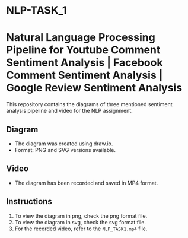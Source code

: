 # NLP-TASK_1
# Natural Language Processing Pipeline for Youtube Comment Sentiment Analysis | Facebook Comment Sentiment Analysis | Google Review Sentiment Analysis

This repository contains the diagrams of three mentioned sentiment analysis pipeline and video for the NLP assignment. 

## Diagram
- The diagram was created using draw.io.
- Format: PNG and SVG versions available.

## Video
- The diagram has been recorded and saved in MP4 format.

## Instructions
1. To view the diagram in png, check the png format file.
2. To view the diagram in svg, check the svg format file.
3. For the recorded video, refer to the `NLP_TASK1.mp4` file.
